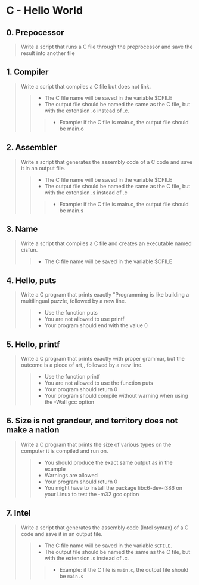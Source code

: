 # C - Hello World

## 0. Prepocessor
> Write a script that runs a C file through the preprocessor and save the result into another file

## 1. Compiler
> Write a script that compiles a C file but does not link.
>> * The C file name will be saved in the variable $CFILE
>> * The output file should be named the same as the C file, but with the extension .o instead of .c.
>>> * Example: if the C file is main.c, the output file should be main.o

## 2. Assembler
> Write a script that generates the assembly code of a C code and save it in an output file.
>> * The C file name will be saved in the variable $CFILE
>> * The output file should be named the same as the C file, but with the extension .s instead of .c
>>> * Example: if the C file is main.c, the output file should be main.s

## 3. Name
> Write a script that compiles a C file and creates an executable named cisfun.
>> * The C file name will be saved in the variable $CFILE

## 4. Hello, puts
> Write a C program that prints exactly "Programming is like building a multilingual puzzle, followed by a new line.
>> * Use the function puts
>> * You are not allowed to use printf
>> * Your program should end with the value 0

## 5. Hello, printf
> Write a C program that prints exactly with proper grammar, but the outcome is a piece of art,, followed by a new line.
>> * Use the function printf
>> * You are not allowed to use the function puts
>> * Your program should return 0
>> * Your program should compile without warning when using the -Wall gcc option

## 6. Size is not grandeur, and territory does not make a nation 
> Write a C program that prints the size of various types on the computer it is compiled and run on.
>> * You should produce the exact same output as in the example
>> * Warnings are allowed
>> * Your program should return 0
>> * You might have to install the package libc6-dev-i386 on your Linux to test the -m32 gcc option

## 7. Intel
> Write a script that generates the assembly code (Intel syntax) of a C code and save it in an output file.
>> * The C file name will be saved in the variable `$CFILE`.
>> * The output file should be named the same as the C file, but with the extension .s instead of .c.
>>> * Example: if the C file is `main.c`, the output file should be `main.s`
